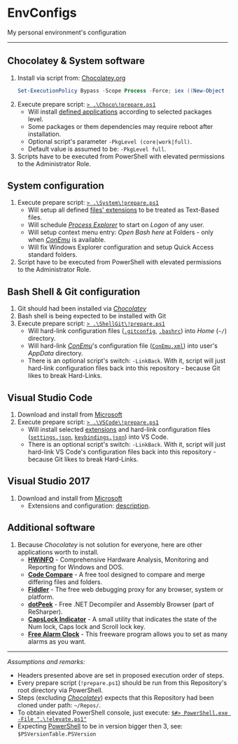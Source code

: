 # EnvConfigs

My personal environment's configuration

----

## Chocolatey & System software

1. Install via script from: [Chocolatey.org](https://chocolatey.org/install)
    ```PowerShell
    Set-ExecutionPolicy Bypass -Scope Process -Force; iex ((New-Object System.Net.WebClient).DownloadString('https://chocolatey.org/install.ps1'))
    ```
2. Execute prepare script: [`> .\Choco\!prepare.ps1`](Choco/!prepare.ps1)
   * Will install [defined applications](Choco/packages.txt) according to selected packages level.
   * Some packages or them dependencies may require reboot after installation.
   * Optional script's parameter `-PkgLevel (core|work|full)`.
   * Default value is assumed to be: `-PkgLevel full`.
3. Scripts have to be executed from PowerShell with elevated permissions to the Administrator Role.

## System configuration

1. Execute prepare script: [`> .\System\!prepare.ps1`](System/!prepare.ps1)
   * Will setup all defined [files' extensions](System/extensions.txt) to be treated as Text-Based files.
   * Will schedule [_Process Explorer_](https://chocolatey.org/packages/procexp) to start on _Logon_ of any user.
   * Will setup context menu entry: _Open Bash here_ at Folders - only when [_ConEmu_](https://chocolatey.org/packages/ConEmu) is available.
   * Will fix Windows Explorer configuration and setup Quick Access standard folders.
2. Script have to be executed from PowerShell with elevated permissions to the Administrator Role.

## Bash Shell & Git configuration

1. Git should had been installed via [_Chocolatey_](#chocolatey--system-software)
2. Bash shell is being expected to be installed with Git
3. Execute prepare script: [`> .\ShellGit\!prepare.ps1`](ShellGit/!prepare.ps1)
   * Will hard-link configuration files ([`.gitconfig`](ShellGit/.gitconfig), [`.bashrc`](ShellGit/.bashrc)) into _Home_ (`~/`) directory.
   * Will hard-link [_ConEmu_](https://chocolatey.org/packages/ConEmu)'s configuration file ([`ConEmu.xml`](ShellGit/ConEmu.xml)) into user's _AppData_ directory.
   * There is an optional script's switch: `-LinkBack`. With it, script will just hard-link configuration files back into this repository - because Git likes to break Hard-Links.

## Visual Studio Code

1. Download and install from [Microsoft](https://code.visualstudio.com/docs/?dv=win)
2. Execute prepare script: [`> .\VSCode\!prepare.ps1`](VSCode/!prepare.ps1)
   * Will install selected [extensions](VSCode/extensions.txt) and hard-link configuration files ([`settings.json`](VSCode/settings.json), [`keybindings.json`](VSCode/keybindings.json)) into VS Code.
   * There is an optional script's switch: `-LinkBack`. With it, script will just hard-link VS Code's configuration files back into this repository - because Git likes to break Hard-Links.

## Visual Studio 2017

1. Download and install from [Microsoft](https://www.visualstudio.com/pl/vs/community/)
   * Extensions and configuration: [description](VSCommunity.md).

## Additional software

1. Because _Chocolatey_ is not solution for everyone, here are other applications worth to install.
   * [**HWiNFO**](https://www.hwinfo.com/) - Comprehensive Hardware Analysis, Monitoring and Reporting for Windows and DOS.
   * [**Code Compare**](https://www.devart.com/codecompare/) - A free tool designed to compare and merge differing files and folders.
   * [**Fiddler**](https://www.telerik.com/fiddler) - The free web debugging proxy for any browser, system or platform.
   * [**dotPeek**](https://www.jetbrains.com/decompiler/) - Free .NET Decompiler and Assembly Browser (part of ReSharper).
   * [**CapsLock Indicator**](https://github.com/jonaskohl/CapsLockIndicator) - A small utility that indicates the state of the Num lock, Caps lock and Scroll lock key.
   * [**Free Alarm Clock**](http://freealarmclocksoftware.com/) - This freeware program allows you to set as many alarms as you want.

----

_Assumptions and remarks:_

* Headers presented above are set in proposed execution order of steps.
* Every prepare script (`!prepare.ps1`) should be run from this Repository's root directory via PowerShell.
* Steps (excluding [_Chocolatey_](#chocolatey--system-software)) expects that this Repository had been cloned under path: `~/Repos/`.
* To obtain elevated PowerShell console, just execute: [`$#> PowerShell.exe -File ".\!elevate.ps1"`](!elevate.ps1)
* Expecting [PowerShell](https://docs.microsoft.com/en-us/powershell/scripting/setup/installing-windows-powershell?view=powershell-6) to be in version bigger then 3, see: `$PSVersionTable.PSVersion`

